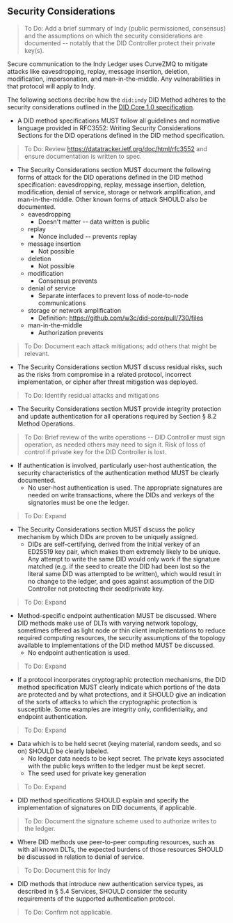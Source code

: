 ## Security Considerations

> To Do: Add a brief summary of Indy (public permissioned, consensus) and the assumptions on which the security considerations are documented -- notably that the DID Controller protect their private key(s).

Secure communication to the Indy Ledger uses CurveZMQ to mitigate attacks like eavesdropping, replay, message insertion, deletion, modification, impersonation, and man-in-the-middle. Any vulnerabilities in that protocol will apply to Indy.

The following sections decribe how the `did:indy` DID Method adheres to the security considerations outlined in the [DID Core 1.0 specification](https://w3c.github.io/did-core).

- A DID method specifications MUST follow all guidelines and normative language provided in RFC3552: Writing Security Considerations Sections for the DID operations defined in the DID method specification.

> To Do: Review https://datatracker.ietf.org/doc/html/rfc3552 and ensure documentation is written to spec.

- The Security Considerations section MUST document the following forms of attack for the DID operations defined in the DID method specification: eavesdropping, replay, message insertion, deletion, modification, denial of service, storage or network amplification, and man-in-the-middle. Other known forms of attack SHOULD also be documented.
    - eavesdropping
        - Doesn't matter -- data written is public
    - replay
        - Nonce included -- prevents replay
    - message insertion
        - Not possible
    - deletion
        - Not possible
    - modification
        - Consensus prevents
    - denial of service
        - Separate interfaces to prevent loss of node-to-node communications
    - storage or network amplification
        - Definition: https://github.com/w3c/did-core/pull/730/files
    - man-in-the-middle
        - Authorization prevents

> To Do: Document each attack mitigations; add others that might be relevant.

- The Security Considerations section MUST discuss residual risks, such as the risks from compromise in a related protocol, incorrect implementation, or cipher after threat mitigation was deployed.

> To Do: Identify residual attacks and mitigations

- The Security Considerations section MUST provide integrity protection and update authentication for all operations required by Section § 8.2 Method Operations.

> To Do: Brief review of the write operations -- DID Controller must sign operation, as needed others may need to sign it. Risk of loss of control if private key for the DID Controller is lost.

- If authentication is involved, particularly user-host authentication, the security characteristics of the authentication method MUST be clearly documented.
    - No user-host authentication is used. The appropriate signatures are needed on write transactions, where the DIDs and verkeys of the signatories must be one the ledger.

> To Do: Expand

- The Security Considerations section MUST discuss the policy mechanism by which DIDs are proven to be uniquely assigned.
    - DIDs are self-certifying, derived from the initial verkey of an ED25519 key pair, which makes them extremely likely to be unique. Any attempt to write the same DID would only work if the signature matched (e.g. if the seed to create the DID had been lost so the literal same DID was attempted to be written), which would result in no change to the ledger, and goes against assumption of the DID Controller not protecting their seed/private key.

> To Do: Expand

- Method-specific endpoint authentication MUST be discussed. Where DID methods make use of DLTs with varying network topology, sometimes offered as light node or thin client implementations to reduce required computing resources, the security assumptions of the topology available to implementations of the DID method MUST be discussed.
    - No endpoint authentication is used.

> To Do: Expand

- If a protocol incorporates cryptographic protection mechanisms, the DID method specification MUST clearly indicate which portions of the data are protected and by what protections, and it SHOULD give an indication of the sorts of attacks to which the cryptographic protection is susceptible. Some examples are integrity only, confidentiality, and endpoint authentication.

> To Do: Expand

- Data which is to be held secret (keying material, random seeds, and so on) SHOULD be clearly labeled.
    - No ledger data needs to be kept secret. The private keys associated with the public keys written to the ledger must be kept secret.
    - The seed used for private key generation
> To Do: Expand

- DID method specifications SHOULD explain and specify the implementation of signatures on DID documents, if applicable.

> To Do: Document the signature scheme used to authorize writes to the ledger.


- Where DID methods use peer-to-peer computing resources, such as with all known DLTs, the expected burdens of those resources SHOULD be discussed in relation to denial of service.

> To Do: Document this for Indy

- DID methods that introduce new authentication service types, as described in § 5.4 Services, SHOULD consider the security requirements of the supported authentication protocol.

> To Do: Confirm not applicable.